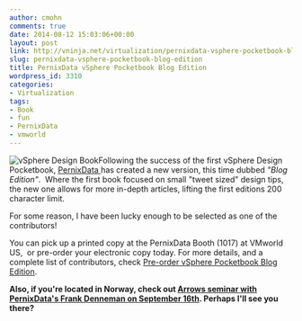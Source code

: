 ```yaml
---
author: cmohn
comments: true
date: 2014-08-12 15:03:06+00:00
layout: post
link: http://vninja.net/virtualization/pernixdata-vsphere-pocketbook-blog-edition/
slug: pernixdata-vsphere-pocketbook-blog-edition
title: PernixData vSphere Pocketbook Blog Edition
wordpress_id: 3310
categories:
- Virtualization
tags:
- Book
- fun
- PernixData
- vmworld
---
```


![vSphere Design Book](http://vninja.net/wordpress/wp-content/uploads/2014/08/vSphere_design_book_Front_246px-182x300.png)Following the success of the first vSphere Design Pocketbook, [PernixData ](http://pernixdata.com)has created a new version, this time dubbed _"Blog Edition"_.  Where the first book focused on small "tweet sized" design tips, the new one allows for more in-depth articles, lifting the first editions 200 character limit.

For some reason, I have been lucky enough to be selected as one of the contributors!

You can pick up a printed copy at the PernixData Booth (1017) at VMworld US,  or pre-order your electronic copy today.
For more details, and a complete list of contributors, check [Pre-order vSphere Pocketbook Blog Edition](http://frankdenneman.nl/2014/08/07/pre-order-vsphere-pocketbook-blog-edition/).

**Also, if you're located in Norway, check out [Arrows seminar with PernixData's Frank Denneman on September 16th](https://ecs-no.arrow.com/produsenter/PernixData/Aktiviteter/Sider/Seminar-med-teknologiguru-Frank-Denneman-16-september.aspx). Perhaps I'll see you there?**
